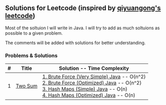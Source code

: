## Solutions for Leetcode (inspired by [qiyuangong's leetcode](https://github.com/qiyuangong/leetcode))
Most of the soltuion I will write in Java. I will try to add as much soltuions as possible to a given problem. 

The comments will be added with solutions for better understanding.

### Problems & Solutions
| # | Title | Solution -- Time Complexity |
|---| ----- | ----------------------------|
| 1 | [Two Sum](https://leetcode.com/problems/two-sum/) | [1. Brute Force (Very Simple) Java](https://github.com/Yousuf-Rehman/leetcode/blob/main/Codes/0001_Two_Sum/java/1.Brute-Force-Very-Simple.java) -- O(n^2) <br> [2. Brute Force (Optimized) Java](https://github.com/Yousuf-Rehman/leetcode/blob/main/Codes/0001_Two_Sum/java/2.Brute-Force-Optimized.java) -- O(n^2) <br> [3. Hash Maps (Simple) Java](https://github.com/Yousuf-Rehman/leetcode/blob/main/Codes/0001_Two_Sum/java/3.HashMap-Simple.java) -- O(n)<br> [4. Hash Maps (Optimized) Java](https://github.com/Yousuf-Rehman/leetcode/blob/main/Codes/0001_Two_Sum/java/4.HashMap-Optimized.java) -- O(n)|
